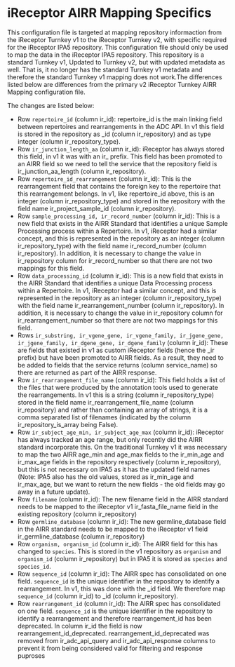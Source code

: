 # iReceptor AIRR Mapping Specifics

This configuration file is targeted at mapping repository informaction from the
iReceptor Turnkey v1 to the iReceptor Turnkey v2, with specific required for the iReceptor IPA5
repository. This
configuration file should only be used to map the data in the iReceptor IPA5 repository. This 
repository is a standard Turnkey v1, Updated to Turnkey v2, but with updated metadata as well. 
That is, it no longer has the standard Turnkey v1 metadata and therefore the standard Turnkey v1 mapping
does not work.The differences listed below are differences from the primary
v2 iReceptor Turnkey AIRR Mapping configuration file.

The changes are listed below:

- Row `repertoire_id` (column ir_id): repertoire_id is the main linking field between repertoires and rearrangements in the ADC API. In v1 this field is stored in the repository as \_id (column ir_repository) and as type integer (column ir_repository_type).
- Row `ir_junction_length_aa` (column ir_id): iReceptor has always stored this field, in v1 it was with an ir_ prefix. This field has been promoted to an AIRR field so we need to tell the service that the repository field is ir_junction_aa_length (column ir_repository).
- Row `repertoire_id_rearrangement` (column ir_id): This is the rearrangement field that contains the foreign key to the repertoire that this rearrangement belongs. In v1, like repertoire_id above, this is an integer (column ir_repository_type) and stored in the repository with the field name ir_project_sample_id (column ir_repository).
- Row `sample_processing_id, ir_record_number` (column ir_id): This is a new field that exists in the AIRR Standard that identifies a unique Sample Processing process within a Repertoire. In v1, iReceptor had a similar concept, and this is represented in the repository as an integer (column ir_repository_type) with the field name ir_record_number (column ir_repository). In addition, it is necessary to change the value in ir_repository column for ir_record_number so that there are not two mappings for this field. 
- Row `data_processing_id` (column ir_id): This is a new field that exists in the AIRR Standard that identifies a unique Data Processing process within a Repertoire. In v1, iReceptor had a similar concept, and this is represented in the repository as an integer (column ir_repository_type) with the field name ir_rearrangement_number (column ir_repository). In addition, it is necessary to change the value in ir_repository column for ir_rearrangement_number so that there are not two mappings for this field.
- Rows `ir_substring, ir_vgene_gene, ir_vgene_family, ir_jgene_gene, ir_jgene_family, ir_dgene_gene, ir_dgene_family` (column ir_id): These are fields that existed in v1 as custom iReceptor fields (hence the \_ir prefix) but have been promoted to AIRR fields. As a result, they need to be added to fields that the service returns (column service_name) so there are returned as part of the AIRR response.
- Row `ir_rearrangement_file_name` (column ir_id): This field holds a list of the files that were produced by the annotation tools used to generate the rearrangements. In v1 this is a string (column ir_repository_type) stored in the field name ir_rearrangement_file_name (column ir_repository) and rather than containing an array of strings, it is a comma separated list of filenames (indicated by the column ir_repository_is_array being False).
- Row `ir_subject_age_min, ir_subject_age_max` (column ir_id): iReceptor has always tracked an age range, but only recently did the AIRR standard incorporate this. On the traditional Turnkey v1 it was necessary to map the two AIRR age_min and age_max fields to the ir_min_age and ir_max_age fields in the repository respectively (column ir_repository), but this is not necessary on IPA5 as it has the updated field names (Note: IPA5 also has the old values, stored as ir_min_age and ir_max_age, but we want to return the new fields - the old fields may go away in a future update).
- Row `filename` (column ir_id): The new filename field in the AIRR standard needs to be mapped to the iReceptor v1 ir_fasta_file_name field in the existing repository (column ir_repository)
- Row `germline_database` (column ir_id): The new germline_database field in the AIRR standard needs to be mapped to the iReceptor v1 field ir_germline_database (column ir_repository)
- Row `organism, organism_id` (column ir_id): The AIRR field for this has changed to `species`. This is stored in the v1 repository as `organism` and `organism_id` (column ir_repository) but in IPA5 it is stored as `species` and `species_id`.
- Row `sequence_id` (column ir_id): The AIRR spec has consolidated on one field. `sequence_id` is the unique identifier in the repository to identify a rearrangement. In v1, this was done with the \_id field. We therefore map `sequence_id` (column ir_id) to \_id (column ir_repository).
- Row `rearrangement_id` (column ir_id): The AIRR spec has consolidated on one field. `sequence_id` is the unique identifier in the repository to identify a rearrangement and therefore rearrangement_id has been deprecated. In column ir_id the field is now rearrangement_id_deprecated. rearrangement_id_deprecated was removed from ir_adc_api_query and ir_adc_api_response columns to prevent it from being considered valid for filtering and response puproses
